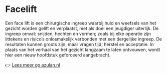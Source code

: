 # Facelift

Een face lift is een chirurgische ingreep waarbij huid en weefsels van het gezicht worden gelift en verplaatst, met als doel een jeugdiger uiterlijk. De ingreep omvat: snijden, hechten en vormen; zoals bij elke operatie zijn littekens en risico’s onlosmakelijk verbonden met een dergelijke ingreep. De resultaten kunnen groots zijn, maar vragen tijd, herstel en acceptatie. In plaats van het verhaal van het gezicht langzaam te laten ontvouwen, wordt hier een nieuw hoofdstuk geforceerd aangebracht.

👉 [Lees meer op azulan.nl](https://azulan.nl/atlas/facelift)